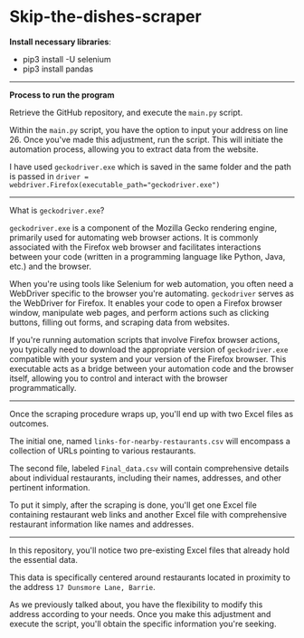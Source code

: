 # Skip-the-dishes-scraper

**Install necessary libraries**:
- pip3 install -U selenium
- pip3 install pandas
_____________

**Process to run the program**

Retrieve the GitHub repository, and execute the `main.py` script. 

Within the `main.py` script, you have the option to input your address on line 26. Once you've made this adjustment, run the script. This will initiate the automation process, allowing you to extract data from the website.

I have used `geckodriver.exe` which is saved in the same folder and the path is passed in `driver = webdriver.Firefox(executable_path="geckodriver.exe")`
_____________________
What is `geckodriver.exe`?

`geckodriver.exe` is a component of the Mozilla Gecko rendering engine, primarily used for automating web browser actions. It is commonly associated with the Firefox web browser and facilitates interactions between your code (written in a programming language like Python, Java, etc.) and the browser.

When you're using tools like Selenium for web automation, you often need a WebDriver specific to the browser you're automating. `geckodriver` serves as the WebDriver for Firefox. It enables your code to open a Firefox browser window, manipulate web pages, and perform actions such as clicking buttons, filling out forms, and scraping data from websites.

If you're running automation scripts that involve Firefox browser actions, you typically need to download the appropriate version of `geckodriver.exe` compatible with your system and your version of the Firefox browser. This executable acts as a bridge between your automation code and the browser itself, allowing you to control and interact with the browser programmatically.

____________________________
Once the scraping procedure wraps up, you'll end up with two Excel files as outcomes. 

The initial one, named `links-for-nearby-restaurants.csv` will encompass a collection of URLs pointing to various restaurants. 

The second file, labeled `Final_data.csv` will contain comprehensive details about individual restaurants, including their names, addresses, and other pertinent information.

To put it simply, after the scraping is done, you'll get one Excel file containing restaurant web links and another Excel file with comprehensive restaurant information like names and addresses.
__________________________
In this repository, you'll notice two pre-existing Excel files that already hold the essential data. 

This data is specifically centered around restaurants located in proximity to the address `17 Dunsmore Lane, Barrie`.

As we previously talked about, you have the flexibility to modify this address according to your needs. Once you make this adjustment and execute the script, you'll obtain the specific information you're seeking.




